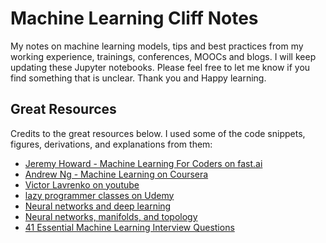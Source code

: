 # Machine Learning Cliff Notes

My notes on machine learning models, tips and best practices from my working experience, trainings, conferences, MOOCs and blogs. I will keep updating these Jupyter notebooks. Please feel free to let me know if you find something that is unclear. Thank you and Happy learning.

## Great Resources

Credits to the great resources below. I used some of the code snippets, figures, derivations, and explanations from them:

 - [Jeremy Howard - Machine Learning For Coders on fast.ai](http://forums.fast.ai/t/another-treat-early-access-to-intro-to-machine-learning-videos/6826)
 - [Andrew Ng - Machine Learning on Coursera](https://www.coursera.org/learn/machine-learning)
 - [Victor Lavrenko on youtube](https://www.youtube.com/channel/UCs7alOMRnxhzfKAJ4JjZ7Wg)
 - [lazy programmer classes on Udemy](https://www.udemy.com/user/lazy-programmer/)
 - [Neural networks and deep learning](http://neuralnetworksanddeeplearning.com)
 - [Neural networks, manifolds, and topology](http://colah.github.io/posts/2014-03-NN-Manifolds-Topology/)
 - [41 Essential Machine Learning Interview Questions](https://www.springboard.com/blog/machine-learning-interview-questions/)

